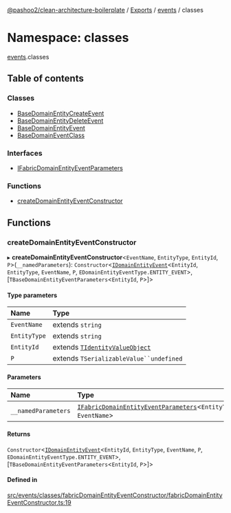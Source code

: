 [@pashoo2/clean-architecture-boilerplate](../README.md) / [Exports](../modules.md) / [events](events.md) / classes

# Namespace: classes

[events](events.md).classes

## Table of contents

### Classes

- [BaseDomainEntityCreateEvent](../classes/events.classes.basedomainentitycreateevent.md)
- [BaseDomainEntityDeleteEvent](../classes/events.classes.basedomainentitydeleteevent.md)
- [BaseDomainEntityEvent](../classes/events.classes.basedomainentityevent.md)
- [BaseDomainEventClass](../classes/events.classes.basedomaineventclass.md)

### Interfaces

- [IFabricDomainEntityEventParameters](../interfaces/events.classes.ifabricdomainentityeventparameters.md)

### Functions

- [createDomainEntityEventConstructor](events.classes.md#createdomainentityeventconstructor)

## Functions

### createDomainEntityEventConstructor

▸ **createDomainEntityEventConstructor**<`EventName`, `EntityType`, `EntityId`, `P`\>(`__namedParameters`): `Constructor`<[`IDomainEntityEvent`](../interfaces/events.interfaces.idomainentityevent.md)<`EntityId`, `EntityType`, `EventName`, `P`, `EDomainEntityEventType.ENTITY_EVENT`\>, [`TBaseDomainEntityEventParameters`<`EntityId`, `P`\>]\>

#### Type parameters

| Name | Type |
| :------ | :------ |
| `EventName` | extends `string` |
| `EntityType` | extends `string` |
| `EntityId` | extends [`TIdentityValueObject`](valueobject.interfaces.md#tidentityvalueobject) |
| `P` | extends `TSerializableValue``undefined` |

#### Parameters

| Name | Type |
| :------ | :------ |
| `__namedParameters` | [`IFabricDomainEntityEventParameters`](../interfaces/events.classes.ifabricdomainentityeventparameters.md)<`EntityType`, `EventName`\> |

#### Returns

`Constructor`<[`IDomainEntityEvent`](../interfaces/events.interfaces.idomainentityevent.md)<`EntityId`, `EntityType`, `EventName`, `P`, `EDomainEntityEventType.ENTITY_EVENT`\>, [`TBaseDomainEntityEventParameters`<`EntityId`, `P`\>]\>

#### Defined in

[src/events/classes/fabricDomainEntityEventConstructor/fabricDomainEntityEventConstructor.ts:19](https://github.com/pashoo2/clean-architecture-boilerplate/blob/4202db5/src/events/classes/fabricDomainEntityEventConstructor/fabricDomainEntityEventConstructor.ts#L19)
